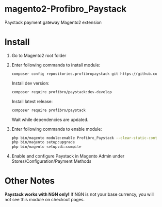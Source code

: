 magento2-Profibro_Paystack
======================

Paystack payment gateway Magento2 extension

Install
=======

1. Go to Magento2 root folder

2. Enter following commands to install module:

	```bash
	composer config repositories.profibropaystack git https://github.com/ibrahimlawal/magento2-Profibro_Paystack.git
	```

	Install dev version:
	```bash
	composer require profibro/paystack:dev-develop
	```
	Install latest release:
	```bash
	composer require profibro/paystack
	```
	Wait while dependencies are updated.

3. Enter following commands to enable module:

	```bash
	php bin/magento module:enable Profibro_Paystack --clear-static-content
	php bin/magento setup:upgrade
	php bin/magento setup:di:compile
	```
4. Enable and configure Paystack in Magento Admin under Stores/Configuration/Payment Methods

Other Notes
===========

**Paystack works with NGN only!** If NGN is not your base currency, you will not see this module on checkout pages.
